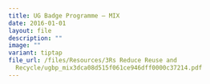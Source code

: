 ```yaml
---
title: UG Badge Programme – MIX
date: 2016-01-01
layout: file
description: ""
image: ""
variant: tiptap
file_url: /files/Resources/3Rs Reduce Reuse and
  Recycle/ugbp_mix3dca08d515f061ce946dff0000c37214.pdf
---
```

